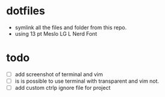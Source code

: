 # dotfiles

- symlink all the files and folder from this repo.
- using 13 pt Meslo LG L Nerd Font

# todo

- [ ] add screenshot of terminal and vim 
- [ ] is is possible to use terminal with transparent and vim not.
- [ ] add custom ctrlp ignore file for project
